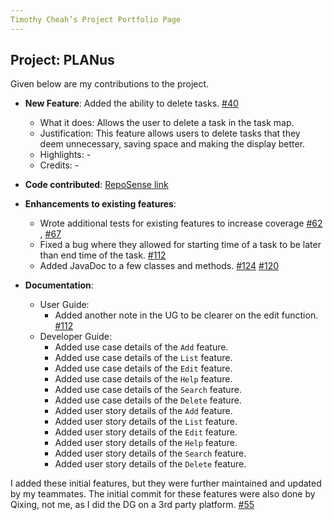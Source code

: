 ```yaml
---
Timothy Cheah’s Project Portfolio Page
---
```


## Project: PLANus

Given below are my contributions to the project.

* **New Feature**: Added the ability to delete tasks. [\#40](https://github.com/AY2021S1-CS2113T-W12-1/tp/pull/40)
  * What it does: Allows the user to delete a task in the task map. 
  * Justification: This feature allows users to delete tasks that they deem unnecessary, saving space and making the display better.
  * Highlights: -
  * Credits: -

* **Code contributed**: [RepoSense link]( https://nus-cs2113-ay2021s1.github.io/tp-dashboard/#breakdown=true&search=e0406981&sort=groupTitle&sortWithin=title&since=2020-09-27&timeframe=commit&mergegroup=&groupSelect=groupByRepos&checkedFileTypes=docs~functional-code~test-code~other&tabOpen=true&tabType=authorship&zFR=false&tabAuthor=e0406981&tabRepo=AY2021S1-CS2113T-W12-1%2Ftp%5Bmaster%5D&authorshipIsMergeGroup=false&authorshipFileTypes=docs~functional-code~test-code)


* **Enhancements to existing features**:
  * Wrote additional tests for existing features to increase coverage [\#62](https://github.com/AY2021S1-CS2113T-W12-1/tp/pull/62) , [\#67](https://github.com/AY2021S1-CS2113T-W12-1/tp/pull/67)
  * Fixed a bug where they allowed for starting time of a task to be later than end time 
  of the task. [\#112](https://github.com/AY2021S1-CS2113T-W12-1/tp/pull/112)
  * Added JavaDoc to a few classes and methods. [\#124](https://github.com/AY2021S1-CS2113T-W12-1/tp/pull/124) [\#120](https://github.com/AY2021S1-CS2113T-W12-1/tp/pull/120)
      

* **Documentation**:

  * User Guide:
    * Added another note in the UG to be clearer on the edit function. [\#112](https://github.com/AY2021S1-CS2113T-W12-1/tp/pull/112)
  * Developer Guide:
	* Added use case details of the `Add` feature.
	* Added use case details of the `List` feature.
	* Added use case details of the `Edit` feature.
	* Added use case details of the `Help` feature.
	* Added use case details of the `Search` feature.
	* Added use case details of the `Delete` feature.
	* Added user story details of the `Add` feature.
	* Added user story details of the `List` feature.
	* Added user story details of the `Edit` feature.
	* Added user story details of the `Help` feature.
	* Added user story details of the `Search` feature.
	* Added user story details of the `Delete` feature.

I added these initial features, but they were further maintained and updated by my teammates. The initial commit for these features were also done by Qixing, not me, as I did the DG on a 3rd party platform. [\#55](https://github.com/AY2021S1-CS2113T-W12-1/tp/pull/55)
